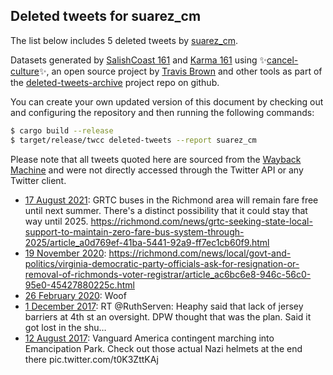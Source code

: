 ## Deleted tweets for suarez_cm

The list below includes 5 deleted tweets by
[suarez_cm](https://twitter.com/suarez_cm).


Datasets generated by [SalishCoast 161](https://twitter.com/SalishCoastA) and [Karma 161](https://twitter.com/KarmaOneSixOne)
using ✨[cancel-culture](https://github.com/travisbrown/cancel-culture)✨, an open source project by [Travis Brown](https://twitter.com/travisbrown) 
and other tools as part of the [deleted-tweets-archive](https://github.com/salcoast/deleted-tweets-archive/) project repo on github.


You can create your own updated version of this document by checking out and configuring the
repository and then running the following commands:

```bash
$ cargo build --release
$ target/release/twcc deleted-tweets --report suarez_cm
```

Please note that all tweets quoted here are sourced from the
[Wayback Machine](https://web.archive.org) and were not directly accessed through the Twitter API or
any Twitter client.

* [17 August 2021](https://web.archive.org/web/20210817221756/https://twitter.com/Suarez_CM/status/1427756539956416521): GRTC buses in the Richmond area will remain fare free until next summer. There's a distinct possibility that it could stay that way until 2025. https://richmond.com/news/grtc-seeking-state-local-support-to-maintain-zero-fare-bus-system-through-2025/article_a0d769ef-41ba-5441-92a9-ff7ec1cb60f9.html
* [19 November 2020](https://web.archive.org/web/20201119153424/https://twitter.com/Suarez_CM/status/1329447624987078662): https://richmond.com/news/local/govt-and-politics/virginia-democratic-party-officials-ask-for-resignation-or-removal-of-richmonds-voter-registrar/article_ac6bc6e8-946c-56c0-95e0-45427880225c.html
* [26 February 2020](https://web.archive.org/web/20200226131032/https://twitter.com/Suarez_CM/status/1232652077077270534): Woof
* [ 1 December 2017](https://web.archive.org/web/20171201173506/https://twitter.com/Suarez_CM/status/936649873692266496): RT @RuthServen: Heaphy said that lack of jersey barriers at 4th st an oversight. DPW thought that was the plan. Said it got lost in the shu…
* [12 August 2017](https://web.archive.org/web/20170812132714/https://twitter.com/suarez_cm/status/896361932025888768): Vanguard America contingent marching into Emancipation Park. Check out those actual Nazi helmets at the end there pic.twitter.com/t0K3ZttKAj
